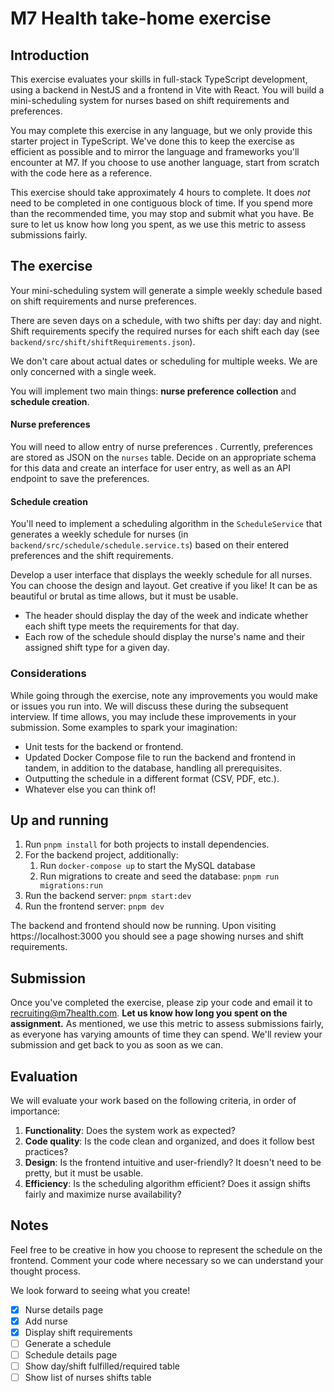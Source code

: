 # M7 Health take-home exercise
## Introduction

This exercise evaluates your skills in full-stack TypeScript development, using a backend in NestJS and a frontend in Vite with React. You will build a mini-scheduling system for nurses based on shift requirements and preferences.

You may complete this exercise in any language, but we only provide this starter project in TypeScript. We've done this to keep the exercise as efficient as possible and to mirror the language and frameworks you'll encounter at M7. If you choose to use another language, start from scratch with the code here as a reference. 

This exercise should take approximately 4 hours to complete. It does *not* need to be completed in one contiguous block of time. If you spend more than the recommended time, you may stop and submit what you have. Be sure to let us know how long you spent, as we use this metric to assess submissions fairly.

## The exercise
Your mini-scheduling system will generate a simple weekly schedule based on shift requirements and nurse preferences.

There are seven days on a schedule, with two shifts per day: day and night. Shift requirements specify the required nurses for each shift each day (see `backend/src/shift/shiftRequirements.json`).

We don't care about actual dates or scheduling for multiple weeks. We are only concerned with a single week.

You will implement two main things: **nurse preference collection** and **schedule creation**. 

#### Nurse preferences
You will need to allow entry of nurse preferences . Currently, preferences are stored as JSON on the `nurses` table. Decide on an appropriate schema for this data and create an interface for user entry, as well as an API endpoint to save the preferences.

#### Schedule creation
You'll need to implement a scheduling algorithm in the `ScheduleService` that generates a weekly schedule for nurses (in `backend/src/schedule/schedule.service.ts`) based on their entered preferences and the shift requirements.

Develop a user interface that displays the weekly schedule for all nurses. You can choose the design and layout. Get creative if you like! It can be as beautiful or brutal as time allows, but it must be usable.
  - The header should display the day of the week and indicate whether each shift type meets the requirements for that day.
  - Each row of the schedule should display the nurse's name and their assigned shift type for a given day.

### Considerations

While going through the exercise, note any improvements you would make or issues you run into. We will discuss these during the subsequent interview. If time allows, you may include these improvements in your submission. Some examples to spark your imagination:

- Unit tests for the backend or frontend.
- Updated Docker Compose file to run the backend and frontend in tandem, in addition to the database, handling all prerequisites.
- Outputting the schedule in a different format (CSV, PDF, etc.).
- Whatever else you can think of!

## Up and running

1. Run `pnpm install` for both projects to install dependencies.
1. For the backend project, additionally:
    1. Run `docker-compose up` to start the MySQL database
    1. Run migrations to create and seed the database: `pnpm run migrations:run`
1. Run the backend server: `pnpm start:dev`
1. Run the frontend server: `pnpm dev`

The backend and frontend should now be running. Upon visiting https://localhost:3000 you should see a page showing nurses and shift requirements.

## Submission
Once you've completed the exercise, please zip your code and email it to recruiting@m7health.com. **Let us know how long you spent on the assignment.** As mentioned, we use this metric to assess submissions fairly, as everyone has varying amounts of time they can spend. We'll review your submission and get back to you as soon as we can.

## Evaluation

We will evaluate your work based on the following criteria, in order of importance:

1. **Functionality**: Does the system work as expected?
2. **Code quality**: Is the code clean and organized, and does it follow best practices?
3. **Design**: Is the frontend intuitive and user-friendly? It doesn't need to be pretty, but it must be usable.
4. **Efficiency**: Is the scheduling algorithm efficient? Does it assign shifts fairly and maximize nurse availability?

## Notes

Feel free to be creative in how you choose to represent the schedule on the frontend. Comment your code where necessary so we can understand your thought process.

We look forward to seeing what you create!

- [x] Nurse details page
- [x] Add nurse
- [x] Display shift requirements
- [ ] Generate a schedule
- [ ] Schedule details page
- [ ] Show day/shift fulfilled/required table
- [ ] Show list of nurses shifts table
